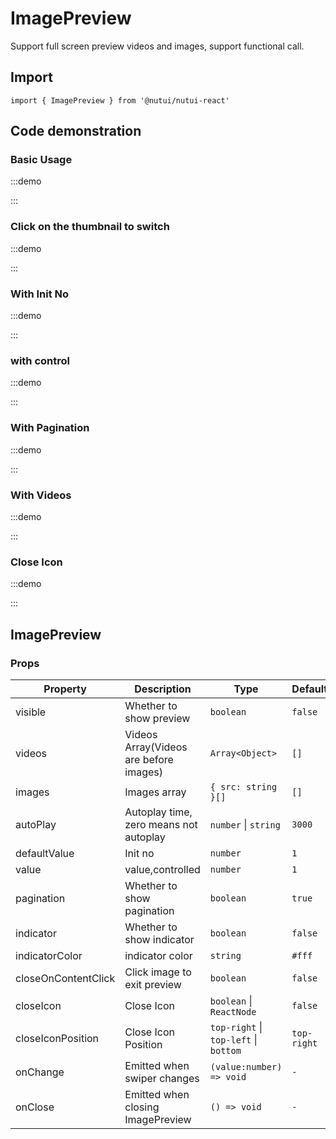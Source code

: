 # ImagePreview

Support full screen preview videos and images, support functional call.

## Import

```tsx
import { ImagePreview } from '@nutui/nutui-react'
```

## Code demonstration

### Basic Usage

:::demo

<CodeBlock src='h5/demo1.tsx'></CodeBlock>

:::

### Click on the thumbnail to switch

:::demo

<CodeBlock src='h5/demo2.tsx'></CodeBlock>

:::

### With Init No

:::demo

<CodeBlock src='h5/demo3.tsx'></CodeBlock>

:::

### with control

:::demo

<CodeBlock src='h5/demo4.tsx'></CodeBlock>

:::

### With Pagination

:::demo

<CodeBlock src='h5/demo5.tsx'></CodeBlock>

:::

### With Videos

:::demo

<CodeBlock src='h5/demo6.tsx'></CodeBlock>

:::

### Close Icon

:::demo

<CodeBlock src='h5/demo7.tsx'></CodeBlock>

:::

## ImagePreview

### Props

| Property | Description | Type | Default |
| --- | --- | --- | --- |
| visible | Whether to show preview | `boolean` | `false` |
| videos | Videos Array(Videos are before images) | `Array<Object>` | `[]` |
| images | Images array | `{ src: string }[]` | `[]` |
| autoPlay | Autoplay time, zero means not autoplay | `number` \| `string` | `3000` |
| defaultValue | Init no | `number` | `1` |
| value | value,controlled | `number` | `1` |
| pagination | Whether to show pagination | `boolean` | `true` |
| indicator | Whether to show indicator | `boolean` | `false` |
| indicatorColor | indicator color | `string` | `#fff` |
| closeOnContentClick | Click image to exit preview | `boolean` | `false` |
| closeIcon | Close Icon | `boolean` \| `ReactNode` | `false` |
| closeIconPosition | Close Icon Position | `top-right` \| `top-left` \| `bottom` | `top-right` |
| onChange | Emitted when swiper changes | `(value:number) => void` | `-` |
| onClose | Emitted when closing ImagePreview | `() => void` | `-` |

